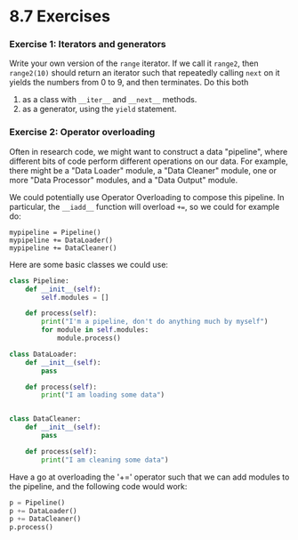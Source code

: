 # 8.7 Exercises

### Exercise 1: Iterators and generators

Write your own version of the `range` iterator. If we call it `range2`, then `range2(10)` should return an iterator such that repeatedly calling `next` on it yields the numbers from 0 to 9, and then terminates. Do this both
1. as a class with `__iter__` and `__next__` methods.
2. as a generator, using the `yield` statement.

### Exercise 2: Operator overloading

Often in research code, we might want to construct a data "pipeline", where different bits of code perform different operations on our data.   For example, there might be a "Data Loader" module, a "Data Cleaner" module, one or more "Data Processor" modules, and a "Data Output" module.

We could potentially use Operator Overloading to compose this pipeline.  In particular, the `__iadd__` function will overload `+=`, so we could for example do:

```
mypipeline = Pipeline()
mypipeline += DataLoader()
mypipeline += DataCleaner()
```

Here are some basic classes we could use:


```python
class Pipeline:
    def __init__(self):
        self.modules = []

    def process(self):
        print("I'm a pipeline, don't do anything much by myself")
        for module in self.modules:
            module.process()
```


```python
class DataLoader:
    def __init__(self):
        pass

    def process(self):
        print("I am loading some data")


class DataCleaner:
    def __init__(self):
        pass

    def process(self):
        print("I am cleaning some data")
```

Have a go at overloading the '+=' operator such that we can add modules to the pipeline, and the following code would work:


```python
p = Pipeline()
p += DataLoader()
p += DataCleaner()
p.process()
```
